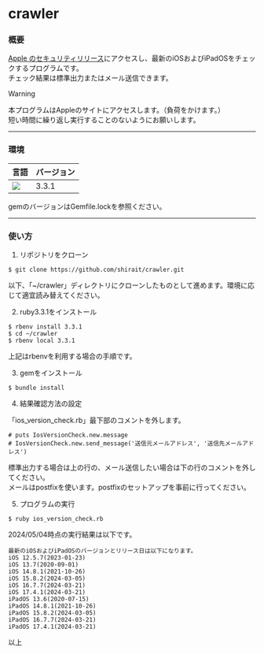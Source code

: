 # crawler

### 概要

[Apple のセキュリティリリース](https://support.apple.com/ja-jp/HT201222)にアクセスし、最新のiOSおよびiPadOSをチェックするプログラムです。  
チェック結果は標準出力またはメール送信できます。

> [!WARNING]
>本プログラムはAppleのサイトにアクセスします。（負荷をかけます。）  
>短い時間に繰り返し実行することのないようにお願いします。

---

### 環境

|言語|バージョン|
|---|---|
|<img src="https://camo.qiitausercontent.com/815b4bd43d5e5ba0bf116da6f5c2996abfa724d6/68747470733a2f2f696d672e736869656c64732e696f2f62616467652f2d527562792d4343333432442e7376673f6c6f676f3d72756279267374796c653d666f722d7468652d6261646765">|3.3.1|

gemのバージョンはGemfile.lockを参照ください。  

---

### 使い方

1. リポジトリをクローン
```
$ git clone https://github.com/shirait/crawler.git
```
以下、「~/crawler」ディレクトリにクローンしたものとして進めます。環境に応じて適宜読み替えてください。

2. ruby3.3.1をインストール
```
$ rbenv install 3.3.1
$ cd ~/crawler
$ rbenv local 3.3.1
```
上記はrbenvを利用する場合の手順です。

3. gemをインストール
```
$ bundle install
```

4. 結果確認方法の設定

「ios_version_check.rb」最下部のコメントを外します。  
```
# puts IosVersionCheck.new.message
# IosVersionCheck.new.send_message('送信元メールアドレス', '送信先メールアドレス')
```
標準出力する場合は上の行の、メール送信したい場合は下の行のコメントを外してください。  
メールはpostfixを使います。postfixのセットアップを事前に行ってください。

5. プログラムの実行
```
$ ruby ios_version_check.rb
```

2024/05/04時点の実行結果は以下です。
```
最新のiOSおよびiPadOSのバージョンとリリース日は以下になります。
iOS 12.5.7(2023-01-23)
iOS 13.7(2020-09-01)
iOS 14.8.1(2021-10-26)
iOS 15.8.2(2024-03-05)
iOS 16.7.7(2024-03-21)
iOS 17.4.1(2024-03-21)
iPadOS 13.6(2020-07-15)
iPadOS 14.8.1(2021-10-26)
iPadOS 15.8.2(2024-03-05)
iPadOS 16.7.7(2024-03-21)
iPadOS 17.4.1(2024-03-21)
```

以上
